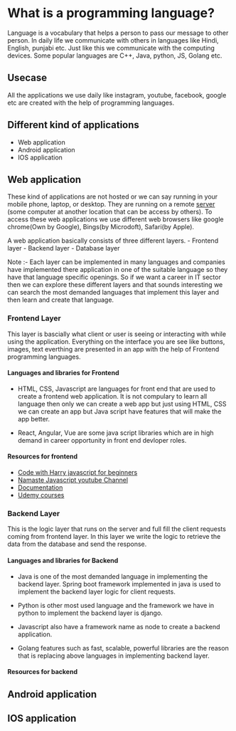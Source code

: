 # What is a programming language?

Language is a vocabulary that helps a person to pass our message to other person. In daily life we communicate with others in languages like Hindi, English, punjabi etc. Just like this we communicate with the computing devices. Some popular languages are C++, Java, python, JS, Golang etc.

## Usecase

All the applications we use daily like instagram, youtube, facebook, google etc are created with the help of programming languages.

## Different kind of applications

- Web application
- Android application
- IOS application

## Web application

These kind of applications are not hosted or we can say running in your mobile phone, laptop, or desktop. They are running on a remote [server](../Vocabulary/ComputerScienceVocabulary.md?plain=#:~:text=Server) (some computer at another location that can be access by others). To access these web applications we use different web browsers like google chrome(Own by Google), Bings(by Microdoft), Safari(by Apple).

A web application basically consists of three different layers.
    - Frontend layer
    - Backend layer
    - Database layer

Note :- Each layer can be implemented in many languages and companies have implemented there application in one of the suitable language so they have that language specific openings. So if we want a career in IT sector then we can explore these different layers and that sounds interesting we can search the most demanded languages that implement this layer and then learn and create that language.

### Frontend Layer

This layer is bascially what client or user is seeing or interacting with while using the application. Everything on the interface you are see like buttons, images, text everthing are presented in an app with the help of Frontend programming languages.

#### Languages and libraries for Frontend

- HTML, CSS, Javascript are languages for front end that are used to create a frontend web application. It is not compulary to learn all language then only we can create a web app but just using HTML, CSS we can create an app but Java script have features that will make the app better.

- React, Angular, Vue are some java script libraries which are in high demand in career opportunity in front end devloper roles.

#### Resources for frontend

- [Code with Harry javascript for beginners](https://youtu.be/hKB-YGF14SY)
- [Namaste Javascript youtube Channel](https://www.youtube.com/playlist?list=PLlasXeu85E9cQ32gLCvAvr9vNaUccPVNP)
- [Documentation](https://legacy.reactjs.org/docs/getting-started.html)
- [Udemy courses](https://www.udemy.com/courses/search/?src=ukw&q=web+devlopment)

### Backend Layer

This is the logic layer that runs on the server and full fill the client requests coming from frontend layer. In this layer we write the logic to retrieve the data from the database and send the response.

#### Languages and libraries for Backend

- Java is one of the most demanded language in implementing the backend layer. Spring boot framework implemented in java is used to implement the backend layer logic for client requests.

- Python is other most used language and the framework we have in python to implement the backend layer is django.

- Javascript also have a framework name as node to create a backend application.

- Golang features such as fast, scalable, powerful libraries are the reason that is replacing above languages in implementing backend layer.

#### Resources for backend

## Android application

## IOS application
